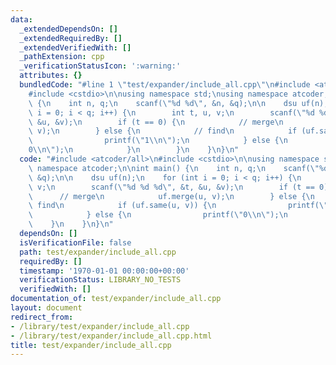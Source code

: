 ```yaml
---
data:
  _extendedDependsOn: []
  _extendedRequiredBy: []
  _extendedVerifiedWith: []
  _pathExtension: cpp
  _verificationStatusIcon: ':warning:'
  attributes: {}
  bundledCode: "#line 1 \"test/expander/include_all.cpp\"\n#include <atcoder/all>\n\
    #include <cstdio>\n\nusing namespace std;\nusing namespace atcoder;\n\nint main()\
    \ {\n    int n, q;\n    scanf(\"%d %d\", &n, &q);\n\n    dsu uf(n);\n    for (int\
    \ i = 0; i < q; i++) {\n        int t, u, v;\n        scanf(\"%d %d %d\", &t,\
    \ &u, &v);\n        if (t == 0) {\n            // merge\n            uf.merge(u,\
    \ v);\n        } else {\n            // find\n            if (uf.same(u, v)) {\n\
    \                printf(\"1\\n\");\n            } else {\n                printf(\"\
    0\\n\");\n            }\n        }\n    }\n}\n"
  code: "#include <atcoder/all>\n#include <cstdio>\n\nusing namespace std;\nusing\
    \ namespace atcoder;\n\nint main() {\n    int n, q;\n    scanf(\"%d %d\", &n,\
    \ &q);\n\n    dsu uf(n);\n    for (int i = 0; i < q; i++) {\n        int t, u,\
    \ v;\n        scanf(\"%d %d %d\", &t, &u, &v);\n        if (t == 0) {\n      \
    \      // merge\n            uf.merge(u, v);\n        } else {\n            //\
    \ find\n            if (uf.same(u, v)) {\n                printf(\"1\\n\");\n\
    \            } else {\n                printf(\"0\\n\");\n            }\n    \
    \    }\n    }\n}\n"
  dependsOn: []
  isVerificationFile: false
  path: test/expander/include_all.cpp
  requiredBy: []
  timestamp: '1970-01-01 00:00:00+00:00'
  verificationStatus: LIBRARY_NO_TESTS
  verifiedWith: []
documentation_of: test/expander/include_all.cpp
layout: document
redirect_from:
- /library/test/expander/include_all.cpp
- /library/test/expander/include_all.cpp.html
title: test/expander/include_all.cpp
---
```

